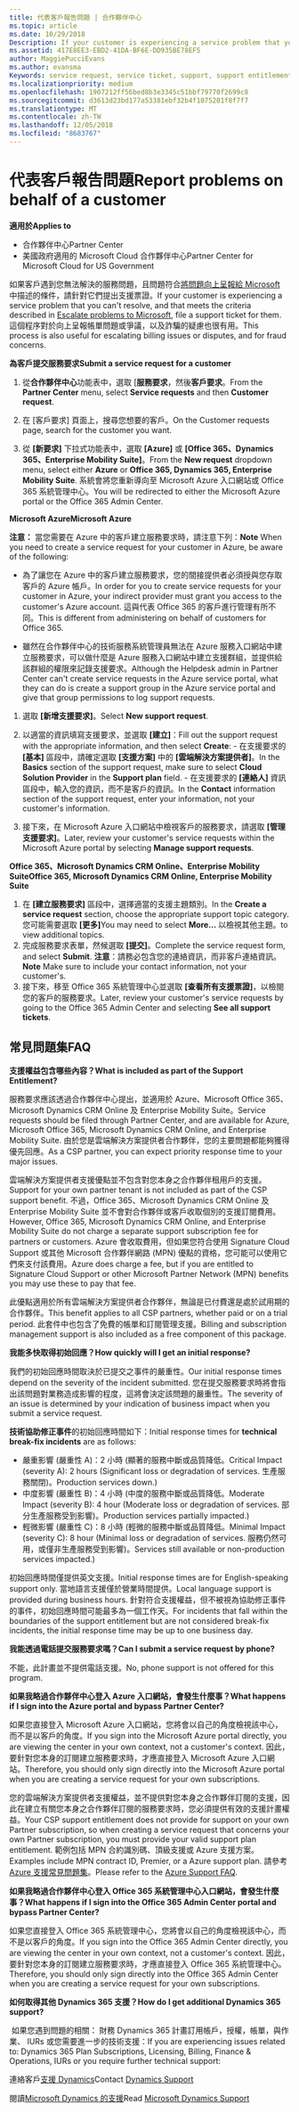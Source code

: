 ```yaml
---
title: 代表客戶報告問題 | 合作夥伴中心
ms.topic: article
ms.date: 10/29/2018
Description: If your customer is experiencing a service problem that you can''t resolve, and that meets the criteria described in Escalate problems to Microsoft, file a support ticket for them.
ms.assetid: 417E8EE3-EBD2-41DA-BF6E-DD935BE78EF5
author: MaggiePucciEvans
ms.author: evansma
Keywords: service request, service ticket, support, support entitlement, aobo, Azure aobo
ms.localizationpriority: medium
ms.openlocfilehash: 1907212ff56bed8b3e3345c51bbf79770f2699c8
ms.sourcegitcommit: d3613d23bd177a53381ebf32b4f1075201f8f7f7
ms.translationtype: MT
ms.contentlocale: zh-TW
ms.lasthandoff: 12/05/2018
ms.locfileid: "8683767"
---
```

# <a name="report-problems-on-behalf-of-a-customer"></a><span data-ttu-id="9af21-102">代表客戶報告問題</span><span class="sxs-lookup"><span data-stu-id="9af21-102">Report problems on behalf of a customer</span></span>

**<span data-ttu-id="9af21-103">適用於</span><span class="sxs-lookup"><span data-stu-id="9af21-103">Applies to</span></span>**

-  <span data-ttu-id="9af21-104">合作夥伴中心</span><span class="sxs-lookup"><span data-stu-id="9af21-104">Partner Center</span></span>
-  <span data-ttu-id="9af21-105">美國政府適用的 Microsoft Cloud 合作夥伴中心</span><span class="sxs-lookup"><span data-stu-id="9af21-105">Partner Center for Microsoft Cloud for US Government</span></span>


<span data-ttu-id="9af21-106">如果客戶遇到您無法解決的服務問題，且問題符合[將問題向上呈報給 Microsoft](escalate-problems-to-microsoft.md) 中描述的條件，請針對它們提出支援票證。</span><span class="sxs-lookup"><span data-stu-id="9af21-106">If your customer is experiencing a service problem that you can't resolve, and that meets the criteria described in [Escalate problems to Microsoft](escalate-problems-to-microsoft.md), file a support ticket for them.</span></span> <span data-ttu-id="9af21-107">這個程序對於向上呈報帳單問題或爭議，以及詐騙的疑慮也很有用。</span><span class="sxs-lookup"><span data-stu-id="9af21-107">This process is also useful for escalating billing issues or disputes, and for fraud concerns.</span></span>

**<span data-ttu-id="9af21-108">為客戶提交服務要求</span><span class="sxs-lookup"><span data-stu-id="9af21-108">Submit a service request for a customer</span></span>**

1.  <span data-ttu-id="9af21-109">從**合作夥伴中心**功能表中，選取 [**服務要求**，然後**客戶要求**。</span><span class="sxs-lookup"><span data-stu-id="9af21-109">From the **Partner Center** menu, select **Service requests** and then **Customer request**.</span></span> 

2.  <span data-ttu-id="9af21-110">在 \[客戶要求\] 頁面上，搜尋您想要的客戶。</span><span class="sxs-lookup"><span data-stu-id="9af21-110">On the Customer requests page, search for the customer you want.</span></span>

3.  <span data-ttu-id="9af21-111">從 **\[新要求\]** 下拉式功能表中，選取 **\[Azure\]** 或 **\[Office 365、Dynamics 365、Enterprise Mobility Suite\]**。</span><span class="sxs-lookup"><span data-stu-id="9af21-111">From the **New request** dropdown menu, select either **Azure** or **Office 365, Dynamics 365, Enterprise Mobility Suite**.</span></span> <span data-ttu-id="9af21-112">系統會將您重新導向至 Microsoft Azure 入口網站或 Office 365 系統管理中心。</span><span class="sxs-lookup"><span data-stu-id="9af21-112">You will be redirected to either the Microsoft Azure portal or the Office 365 Admin Center.</span></span>

**<span data-ttu-id="9af21-113">Microsoft Azure</span><span class="sxs-lookup"><span data-stu-id="9af21-113">Microsoft Azure</span></span>**

<span data-ttu-id="9af21-114">**注意：** 當您需要在 Azure 中的客戶建立服務要求時，請注意下列：</span><span class="sxs-lookup"><span data-stu-id="9af21-114">**Note** When you need to create a service request for your customer in Azure, be aware of the following:</span></span>

- <span data-ttu-id="9af21-115">為了讓您在 Azure 中的客戶建立服務要求，您的間接提供者必須授與您存取客戶的 Azure 帳戶。</span><span class="sxs-lookup"><span data-stu-id="9af21-115">In order for you to create service requests for your customer in Azure, your indirect provider must grant you access to the customer's Azure account.</span></span> <span data-ttu-id="9af21-116">這與代表 Office 365 的客戶進行管理有所不同。</span><span class="sxs-lookup"><span data-stu-id="9af21-116">This is different from administering on behalf of customers for Office 365.</span></span> 

- <span data-ttu-id="9af21-117">雖然在合作夥伴中心的技術服務系統管理員無法在 Azure 服務入口網站中建立服務要求，可以做什麼是 Azure 服務入口網站中建立支援群組，並提供給該群組的權限來記錄支援要求。</span><span class="sxs-lookup"><span data-stu-id="9af21-117">Although the Helpdesk admin in Partner Center can't create service requests in the Azure service portal, what they can do is create a support group in the Azure service portal and give that group permissions to log support requests.</span></span>

1.  <span data-ttu-id="9af21-118">選取 **\[新增支援要求\]**。</span><span class="sxs-lookup"><span data-stu-id="9af21-118">Select **New support request**.</span></span>
2.  <span data-ttu-id="9af21-119">以適當的資訊填寫支援要求，並選取 **\[建立\]**：</span><span class="sxs-lookup"><span data-stu-id="9af21-119">Fill out the support request with the appropriate information, and then select **Create**:</span></span>
        -   <span data-ttu-id="9af21-120">在支援要求的 **\[基本\]** 區段中，請確定選取 **\[支援方案\]** 中的 **\[雲端解決方案提供者\]**。</span><span class="sxs-lookup"><span data-stu-id="9af21-120">In the **Basics** section of the support request, make sure to select **Cloud Solution Provider** in the **Support plan** field.</span></span>
        -   <span data-ttu-id="9af21-121">在支援要求的 **\[連絡人\]** 資訊區段中，輸入您的資訊，而不是客戶的資訊。</span><span class="sxs-lookup"><span data-stu-id="9af21-121">In the **Contact** information section of the support request, enter your information, not your customer's information.</span></span>

3.  <span data-ttu-id="9af21-122">接下來，在 Microsoft Azure 入口網站中檢視客戶的服務要求，請選取 **\[管理支援要求\]**。</span><span class="sxs-lookup"><span data-stu-id="9af21-122">Later, review your customer's service requests within the Microsoft Azure portal by selecting **Manage support requests**.</span></span>



**<span data-ttu-id="9af21-123">Office 365、Microsoft Dynamics CRM Online、Enterprise Mobility Suite</span><span class="sxs-lookup"><span data-stu-id="9af21-123">Office 365, Microsoft Dynamics CRM Online, Enterprise Mobility Suite</span></span>**

1. <span data-ttu-id="9af21-124">在 **\[建立服務要求\]** 區段中，選擇適當的支援主題類別。</span><span class="sxs-lookup"><span data-stu-id="9af21-124">In the **Create a service request** section, choose the appropriate support topic category.</span></span> <span data-ttu-id="9af21-125">您可能需要選取 **\[更多\]**</span><span class="sxs-lookup"><span data-stu-id="9af21-125">You may need to select **More…**</span></span> <span data-ttu-id="9af21-126">以檢視其他主題。</span><span class="sxs-lookup"><span data-stu-id="9af21-126">to view additional topics.</span></span>    
2. <span data-ttu-id="9af21-127">完成服務要求表單，然候選取 **\[提交\]**。</span><span class="sxs-lookup"><span data-stu-id="9af21-127">Complete the service request form, and select **Submit**.</span></span>
    <span data-ttu-id="9af21-128">**注意**：請務必包含您的連絡資訊，而非客戶連絡資訊。</span><span class="sxs-lookup"><span data-stu-id="9af21-128">**Note**  Make sure to include your contact information, not your customer's.</span></span>
3. <span data-ttu-id="9af21-129">接下來，移至 Office 365 系統管理中心並選取 **\[查看所有支援票證\]**，以檢閱您的客戶的服務要求。</span><span class="sxs-lookup"><span data-stu-id="9af21-129">Later, review your customer's service requests by going to the Office 365 Admin Center and selecting **See all support tickets**.</span></span>

## <a name="faq"></a><span data-ttu-id="9af21-130">常見問題集</span><span class="sxs-lookup"><span data-stu-id="9af21-130">FAQ</span></span>


**<span data-ttu-id="9af21-131">支援權益包含哪些內容？</span><span class="sxs-lookup"><span data-stu-id="9af21-131">What is included as part of the Support Entitlement?</span></span>**

<span data-ttu-id="9af21-132">服務要求應該透過合作夥伴中心提出，並適用於 Azure、Microsoft Office 365、Microsoft Dynamics CRM Online 及 Enterprise Mobility Suite。</span><span class="sxs-lookup"><span data-stu-id="9af21-132">Service requests should be filed through Partner Center, and are available for Azure, Microsoft Office 365, Microsoft Dynamics CRM Online, and Enterprise Mobility Suite.</span></span> <span data-ttu-id="9af21-133">由於您是雲端解決方案提供者合作夥伴，您的主要問題都能夠獲得優先回應。</span><span class="sxs-lookup"><span data-stu-id="9af21-133">As a CSP partner, you can expect priority response time to your major issues.</span></span>

<span data-ttu-id="9af21-134">雲端解決方案提供者支援優點並不包含對您本身之合作夥伴租用戶的支援。</span><span class="sxs-lookup"><span data-stu-id="9af21-134">Support for your own partner tenant is not included as part of the CSP support benefit.</span></span> <span data-ttu-id="9af21-135">不過，Office 365、Microsoft Dynamics CRM Online 及 Enterprise Mobility Suite 並不會對合作夥伴或客戶收取個別的支援訂閱費用。</span><span class="sxs-lookup"><span data-stu-id="9af21-135">However, Office 365, Microsoft Dynamics CRM Online, and Enterprise Mobility Suite do not charge a separate support subscription fee for partners or customers.</span></span> <span data-ttu-id="9af21-136">Azure 會收取費用，但如果您符合使用 Signature Cloud Support 或其他 Microsoft 合作夥伴網路 (MPN) 優點的資格，您可能可以使用它們來支付該費用。</span><span class="sxs-lookup"><span data-stu-id="9af21-136">Azure does charge a fee, but if you are entitled to Signature Cloud Support or other Microsoft Partner Network (MPN) benefits you may use these to pay that fee.</span></span>

<span data-ttu-id="9af21-137">此優點適用於所有雲端解決方案提供者合作夥伴，無論是已付費還是處於試用期的合作夥伴。</span><span class="sxs-lookup"><span data-stu-id="9af21-137">This benefit applies to all CSP partners, whether paid or on a trial period.</span></span> <span data-ttu-id="9af21-138">此套件中也包含了免費的帳單和訂閱管理支援。</span><span class="sxs-lookup"><span data-stu-id="9af21-138">Billing and subscription management support is also included as a free component of this package.</span></span>

**<span data-ttu-id="9af21-139">我能多快取得初始回應？</span><span class="sxs-lookup"><span data-stu-id="9af21-139">How quickly will I get an initial response?</span></span>**

<span data-ttu-id="9af21-140">我們的初始回應時間取決於已提交之事件的嚴重性。</span><span class="sxs-lookup"><span data-stu-id="9af21-140">Our initial response times depend on the severity of the incident submitted.</span></span> <span data-ttu-id="9af21-141">您在提交服務要求時將會指出該問題對業務造成影響的程度，這將會決定該問題的嚴重性。</span><span class="sxs-lookup"><span data-stu-id="9af21-141">The severity of an issue is determined by your indication of business impact when you submit a service request.</span></span>

<span data-ttu-id="9af21-142">**技術協助修正事件**的初始回應時間如下：</span><span class="sxs-lookup"><span data-stu-id="9af21-142">Initial response times for **technical break-fix incidents** are as follows:</span></span>

-   <span data-ttu-id="9af21-143">嚴重影響 (嚴重性 A)：2 小時 (顯著的服務中斷或品質降低。</span><span class="sxs-lookup"><span data-stu-id="9af21-143">Critical Impact (severity A): 2 hours (Significant loss or degradation of services.</span></span> <span data-ttu-id="9af21-144">生產服務關閉)。</span><span class="sxs-lookup"><span data-stu-id="9af21-144">Production services down.)</span></span>
-   <span data-ttu-id="9af21-145">中度影響 (嚴重性 B)：4 小時 (中度的服務中斷或品質降低。</span><span class="sxs-lookup"><span data-stu-id="9af21-145">Moderate Impact (severity B): 4 hour (Moderate loss or degradation of services.</span></span> <span data-ttu-id="9af21-146">部分生產服務受到影響)。</span><span class="sxs-lookup"><span data-stu-id="9af21-146">Production services partially impacted.)</span></span>
-   <span data-ttu-id="9af21-147">輕微影響 (嚴重性 C)：8 小時 (輕微的服務中斷或品質降低。</span><span class="sxs-lookup"><span data-stu-id="9af21-147">Minimal Impact (severity C): 8 hour (Minimal loss or degradation of services.</span></span> <span data-ttu-id="9af21-148">服務仍然可用，或僅非生產服務受到影響)。</span><span class="sxs-lookup"><span data-stu-id="9af21-148">Services still available or non-production services impacted.)</span></span>

<span data-ttu-id="9af21-149">初始回應時間僅提供英文支援。</span><span class="sxs-lookup"><span data-stu-id="9af21-149">Initial response times are for English-speaking support only.</span></span> <span data-ttu-id="9af21-150">當地語言支援僅於營業時間提供。</span><span class="sxs-lookup"><span data-stu-id="9af21-150">Local language support is provided during business hours.</span></span>
<span data-ttu-id="9af21-151">針對符合支援權益，但不被視為協助修正事件的事件，初始回應時間可能最多為一個工作天。</span><span class="sxs-lookup"><span data-stu-id="9af21-151">For incidents that fall within the boundaries of the support entitlement but are not considered break-fix incidents, the initial response time may be up to one business day.</span></span>

**<span data-ttu-id="9af21-152">我能透過電話提交服務要求嗎？</span><span class="sxs-lookup"><span data-stu-id="9af21-152">Can I submit a service request by phone?</span></span>**

<span data-ttu-id="9af21-153">不能，此計畫並不提供電話支援。</span><span class="sxs-lookup"><span data-stu-id="9af21-153">No, phone support is not offered for this program.</span></span>

**<span data-ttu-id="9af21-154">如果我略過合作夥伴中心登入 Azure 入口網站，會發生什麼事？</span><span class="sxs-lookup"><span data-stu-id="9af21-154">What happens if I sign into the Azure portal and bypass Partner Center?</span></span>**

<span data-ttu-id="9af21-155">如果您直接登入 Microsoft Azure 入口網站，您將會以自己的角度檢視該中心，而不是以客戶的角度。</span><span class="sxs-lookup"><span data-stu-id="9af21-155">If you sign into the Microsoft Azure portal directly, you are viewing the center in your own context, not a customer's context.</span></span> <span data-ttu-id="9af21-156">因此，要針對您本身的訂閱建立服務要求時，才應直接登入 Microsoft Azure 入口網站。</span><span class="sxs-lookup"><span data-stu-id="9af21-156">Therefore, you should only sign directly into the Microsoft Azure portal when you are creating a service request for your own subscriptions.</span></span>

<span data-ttu-id="9af21-157">您的雲端解決方案提供者支援權益，並不提供對您本身之合作夥伴訂閱的支援，因此在建立有關您本身之合作夥伴訂閱的服務要求時，您必須提供有效的支援計畫權益。</span><span class="sxs-lookup"><span data-stu-id="9af21-157">Your CSP support entitlement does not provide for support on your own Partner subscription, so when creating a service request that concerns your own Partner subscription, you must provide your valid support plan entitlement.</span></span> <span data-ttu-id="9af21-158">範例包括 MPN 合約識別碼、頂級支援或 Azure 支援方案。</span><span class="sxs-lookup"><span data-stu-id="9af21-158">Examples include MPN contract ID, Premier, or a Azure support plan.</span></span> <span data-ttu-id="9af21-159">請參考 [Azure 支援常見問題集](http://go.microsoft.com/fwlink/?LinkId=717532)。</span><span class="sxs-lookup"><span data-stu-id="9af21-159">Please refer to the [Azure Support FAQ](http://go.microsoft.com/fwlink/?LinkId=717532).</span></span>

**<span data-ttu-id="9af21-160">如果我略過合作夥伴中心登入 Office 365 系統管理中心入口網站，會發生什麼事？</span><span class="sxs-lookup"><span data-stu-id="9af21-160">What happens if I sign into the Office 365 Admin Center portal and bypass Partner Center?</span></span>**

<span data-ttu-id="9af21-161">如果您直接登入 Office 365 系統管理中心，您將會以自己的角度檢視該中心，而不是以客戶的角度。</span><span class="sxs-lookup"><span data-stu-id="9af21-161">If you sign into the Office 365 Admin Center directly, you are viewing the center in your own context, not a customer's context.</span></span> <span data-ttu-id="9af21-162">因此，要針對您本身的訂閱建立服務要求時，才應直接登入 Office 365 系統管理中心。</span><span class="sxs-lookup"><span data-stu-id="9af21-162">Therefore, you should only sign directly into the Office 365 Admin Center when you are creating a service request for your own subscriptions.</span></span>

**<span data-ttu-id="9af21-163">如何取得其他 Dynamics 365 支援？</span><span class="sxs-lookup"><span data-stu-id="9af21-163">How do I get additional Dynamics 365 support?</span></span>**

 <span data-ttu-id="9af21-164">如果您遇到問題的相關： 財務 Dynamics 365 計畫訂用帳戶，授權，帳單，與作業、 IURs 或您需要進一步的技術支援：</span><span class="sxs-lookup"><span data-stu-id="9af21-164">If you are experiencing issues related to: Dynamics 365 Plan Subscriptions, Licensing, Billing, Finance & Operations, IURs or you require further technical support:</span></span>
 
<span data-ttu-id="9af21-165">連絡客戶[支援 Dynamics](https://docs.microsoft.com/dynamics365/customer-engagement/admin/contact-technical-support)</span><span class="sxs-lookup"><span data-stu-id="9af21-165">Contact [Dynamics Support](https://docs.microsoft.com/dynamics365/customer-engagement/admin/contact-technical-support)</span></span>

<span data-ttu-id="9af21-166">閱讀[Microsoft Dynamics 的支援](https://support.microsoft.com/help/4052881/faq-microsoft-dynamics-365-for-unified-operations-iur)</span><span class="sxs-lookup"><span data-stu-id="9af21-166">Read [Microsoft Dynamics Support](https://support.microsoft.com/help/4052881/faq-microsoft-dynamics-365-for-unified-operations-iur)</span></span>



